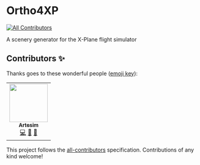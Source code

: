 # Ortho4XP
<!-- ALL-CONTRIBUTORS-BADGE:START - Do not remove or modify this section -->
[![All Contributors](https://img.shields.io/badge/all_contributors-1-orange.svg?style=flat-square)](#contributors-)
<!-- ALL-CONTRIBUTORS-BADGE:END -->
A scenery generator for the X-Plane flight simulator

## Contributors ✨

Thanks goes to these wonderful people ([emoji key](https://allcontributors.org/docs/en/emoji-key)):

<!-- ALL-CONTRIBUTORS-LIST:START - Do not remove or modify this section -->
<!-- prettier-ignore-start -->
<!-- markdownlint-disable -->
<table>
  <tr>
    <td align="center"><a href="https://github.com/artesim"><img src="https://avatars.githubusercontent.com/u/38612405?v=4?s=100" width="100px;" alt=""/><br /><sub><b>Artesim</b></sub></a><br /><a href="https://github.com/Ortho4XP/Ortho4XP/commits?author=artesim" title="Code">💻</a> <a href="#ideas-artesim" title="Ideas, Planning, & Feedback">🤔</a> <a href="#maintenance-artesim" title="Maintenance">🚧</a></td>
  </tr>
</table>

<!-- markdownlint-restore -->
<!-- prettier-ignore-end -->

<!-- ALL-CONTRIBUTORS-LIST:END -->

This project follows the [all-contributors](https://github.com/all-contributors/all-contributors) specification. Contributions of any kind welcome!